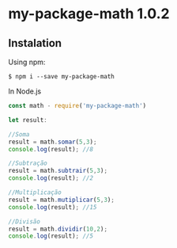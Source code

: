 # my-package-math 1.0.2

## Instalation

Using npm:
```shel
$ npm i --save my-package-math
```

In Node.js
```js
const math - require('my-package-math')

let result:

//Soma
result = math.somar(5,3);
console.log(result); //8

//Subtração
result = math.subtrair(5,3);
console.log(result); //2

//Multiplicação
result = math.mutiplicar(5,3);
console.log(result); //15

//Divisão
result = math.dividir(10,2);
console.log(result); //5